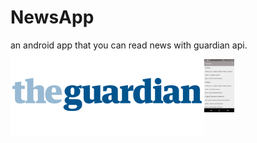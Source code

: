 # NewsApp
an android app that you can read news with guardian api.<br>
<img src="https://raw.githubusercontent.com/haliltprkk/NewsApp/master/images/guardian.png" align="left">

<img src="https://raw.githubusercontent.com/haliltprkk/NewsApp/master/images/newsApp.png" width="48">


